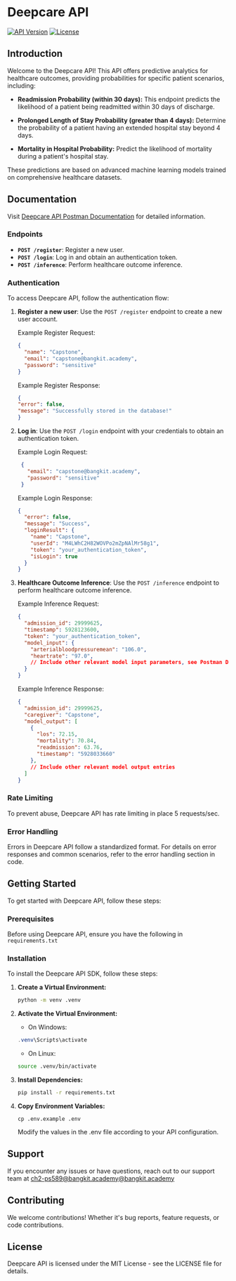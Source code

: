 # Deepcare API

[![API Version](https://img.shields.io/badge/API%20Version-v1.0-blue.svg)](https://deepcare-api-he4vzldwiq-et.a.run.app)
[![License](https://img.shields.io/badge/license-MIT-green.svg)](https://opensource.org/licenses/MIT)

## Introduction

Welcome to the Deepcare API! This API offers predictive analytics for healthcare outcomes, providing probabilities for specific patient scenarios, including:

- **Readmission Probability (within 30 days):** This endpoint predicts the likelihood of a patient being readmitted within 30 days of discharge.

- **Prolonged Length of Stay Probability (greater than 4 days):** Determine the probability of a patient having an extended hospital stay beyond 4 days.

- **Mortality in Hospital Probability:** Predict the likelihood of mortality during a patient's hospital stay.

These predictions are based on advanced machine learning models trained on comprehensive healthcare datasets.

## Documentation

Visit [Deepcare API Postman Documentation](https://documenter.getpostman.com/view/16311653/2s9YkocM2o) for detailed information.

### Endpoints

- **`POST /register`**: Register a new user.
- **`POST /login`**: Log in and obtain an authentication token.
- **`POST /inference`**: Perform healthcare outcome inference.

### Authentication

To access Deepcare API, follow the authentication flow:

1. **Register a new user**: Use the `POST /register` endpoint to create a new user account.

   Example Register Request:
   ```json
   {
     "name": "Capstone",
     "email": "capstone@bangkit.academy",
     "password": "sensitive"
   }
   ```

    Example Register Response:
    ```json
    {
    "error": false,
    "message": "Successfully stored in the database!"
    }
    ```
2. **Log in**: Use the `POST /login` endpoint with your credentials to obtain an authentication token.

   Example Login Request:
   ```json
    {
      "email": "capstone@bangkit.academy",
      "password": "sensitive"
    }
   ```

    Example Login Response:
    ```json
    {
      "error": false,
      "message": "Success",
      "loginResult": {
        "name": "Capstone",
        "userId": "M4LWhC2H82WOVPo2mZpNAlMr58g1",
        "token": "your_authentication_token",
        "isLogin": true
      }
    }
    ```

3. **Healthcare Outcome Inference**: Use the `POST /inference` endpoint to perform healthcare outcome inference.

    Example Inference Request:
    ```json
    {
      "admission_id": 29999625,
      "timestamp": 5928123600,
      "token": "your_authentication_token",
      "model_input": {
        "arterialbloodpressuremean": "106.0",
        "heartrate": "97.0",
        // Include other relevant model input parameters, see Postman Docs.
      }
    }
    ```

    Example Inference Response:
    ```json
    {
      "admission_id": 29999625,
      "caregiver": "Capstone",
      "model_output": [
        {
          "los": 72.15,
          "mortality": 70.84,
          "readmission": 63.76,
          "timestamp": "5928033660"
        },
        // Include other relevant model output entries
      ]
    }
    ```

### Rate Limiting

To prevent abuse, Deepcare API has rate limiting in place 5 requests/sec.

### Error Handling

Errors in Deepcare API follow a standardized format. For details on error responses and common scenarios, refer to the error handling section in code.

## Getting Started

To get started with Deepcare API, follow these steps:

### Prerequisites

Before using Deepcare API, ensure you have the following in `requirements.txt`

### Installation

To install the Deepcare API SDK, follow these steps:

1. **Create a Virtual Environment:**

   ```bash
   python -m venv .venv
   ```

2. **Activate the Virtual Environment:**
    * On Windows:
    ```powershell
    .venv\Scripts\activate
    ```
    * On Linux:
    ```bash
    source .venv/bin/activate
    ```
3. **Install Dependencies:**
    ```bash
    pip install -r requirements.txt
    ```

4. **Copy Environment Variables:**
    ```
    cp .env.example .env
    ```
    Modify the values in the .env file according to your API configuration.

## Support
If you encounter any issues or have questions, reach out to our support team at [ch2-ps589@bangkit.academy@bangkit.academy](ch2-ps589@bangkit.academy@bangkit.academy)

## Contributing

We welcome contributions! Whether it's bug reports, feature requests, or code contributions.

## License
Deepcare API is licensed under the MIT License - see the LICENSE file for details.
